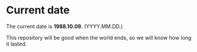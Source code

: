 # Current date

The current date is **1988.10.09.** (YYYY.MM.DD.)

This repository will be good when the world ends, so we will know how long it lasted.